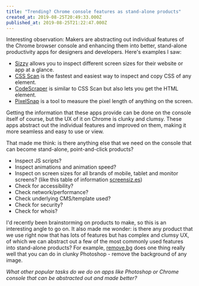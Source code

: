 ```yaml
---
title: "Trending? Chrome console features as stand-alone products"
created_at: 2019-08-25T20:49:33.000Z
published_at: 2019-08-25T21:22:47.000Z
---
```

Interesting observation: Makers are abstracting out individual features of the Chrome browser console and enhancing them into better, stand-alone productivity apps for designers and developers. Here's examples I saw:

  

*   [Sizzy](https://sizzy.co/) allows you to inspect different screen sizes for their website or app at a glance.
*   [CSS Scan](https://getcssscan.com/) is the fastest and easiest way to inspect and copy CSS of any element.
*   [CodeScraper](http://www.getcodescraper.com) is similar to CSS Scan but also lets you get the HTML element. 
*   [PixelSnap](https://getpixelsnap.com/) is a tool to measure the pixel length of anything on the screen.

  

Getting the information that these apps provide can be done on the console itself of course, but the UX of it on Chrome is clunky and clumsy. These apps abstract out the individual features and improved on them, making it more seamless and easy to use or view.

  

That made me think: is there anything else that we need on the console that can become stand-alone, point-and-click products?

  

*   Inspect JS scripts?
*   Inspect animations and animation speed?
*   Inspect on screen sizes for all brands of mobile, tablet and monitor screens? (like this table of information [screensiz.es](http://screensiz.es/))
*   Check for accessibility?
*   Check network/performance?
*   Check underlying CMS/template used?
*   Check for security?
*   Check for whois?  

  

I'd recently been brainstorming on products to make, so this is an interesting angle to go on. It also made me wonder: is there any product that we use right now that has lots of features but has complex and clumsy UX, of which we can abstract out a few of the most commonly used features into stand-alone products? For example, [remove.bg](https://www.remove.bg/) does one thing really well that you can do in clunky Photoshop - remove the background of any image. 

  

_What other popular tasks do we do on apps like Photoshop or Chrome console that can be abstracted out and made better?_
